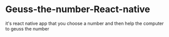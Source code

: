 # Geuss-the-number-React-native
it's react native app that you choose a number and then help the computer to geuss the number
